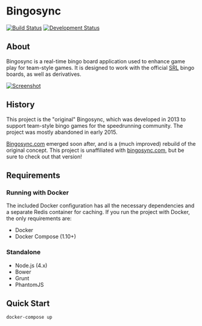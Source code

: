 # Bingosync

[![Build Status](http://drone.mdel.io/api/badges/mdeltito/bingosync/status.svg)](http://drone.mdel.io/mdeltito/bingosync)
[![Development Status](https://img.shields.io/badge/Development%20Status-Inactive-red.svg)](https://img.shields.io/badge/Development%20Status-Inactive-red.svg)

## About

Bingosync is a real-time bingo board application used to enhance game play for team-style games. It is designed to work with the official [SRL](http://speedrunslive.com) bingo boards, as well as derivatives.

[![Screenshot](https://i.imgur.com/lHDDFW3.png)](https://i.imgur.com/lHDDFW3.png)

## History

This project is the "original" Bingosync, which was developed in 2013 to support team-style bingo games for the speedrunning community. The project was mostly abandoned in early 2015. 

[Bingosync.com](http://bingosync.com) emerged soon after, and is a (much improved) rebuild of the original concept. This project is unaffiliated with [bingosync.com](http://bingosync.com), but be sure to check out that version!

## Requirements

### Running with Docker
The included Docker configuration has all the necessary dependencies and a separate Redis container for caching. If you run the project with Docker, the only requirements are:

* Docker
* Docker Compose (1.10+)

### Standalone

* Node.js (4.x)
* Bower
* Grunt
* PhantomJS

## Quick Start

```
docker-compose up
```